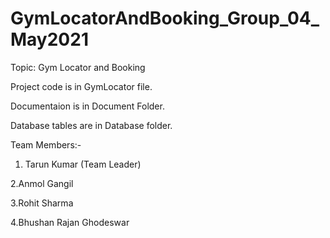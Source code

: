 # GymLocatorAndBooking_Group_04_May2021

Topic: Gym Locator and Booking  


Project code is in GymLocator file.

Documentaion is in Document Folder.

Database tables are in Database folder.


Team Members:-
1. Tarun Kumar (Team Leader)

2.Anmol Gangil

3.Rohit Sharma

4.Bhushan Rajan Ghodeswar 
